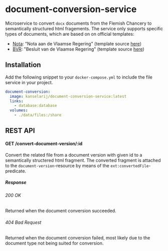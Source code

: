 # document-conversion-service
Microservice to convert `docx` documents from the Flemish Chancery to semantically structured html fragements.
The service only supports specific types of documents, which are based on on official templates:
- [Nota](https://github.com/kanselarij-vlaanderen/kaleidos-data/blob/1e3074bc0392d50377c6bc9e9d5ea06f15cbe3c5/document-types.ttl#L6): "Nota aan de Vlaamse Regering" (template source [here](https://overheid.vlaanderen.be/regelgeving/wetgevingstechniek/voorbeeld-modellen-nota/mededeling/verslag-aan-de-regering))
- [BVR](https://github.com/kanselarij-vlaanderen/kaleidos-data/blob/4a889483ac12f40ba12fa4611de41beb429744d1/document-types.ttl#L55): "Besluit van de Vlaamse Regering" (template source [here](https://overheid.vlaanderen.be/1-opmaak-ontwerp-dossier))



## Installation
Add the following snippet to your `docker-compose.yml` to include the file service in your project.

```yaml
document-conversion:
  image: kanselarij/document-conversion-service:latest
  links:
    - database:database
  volumes:
    - ./data/files:/share
```

## REST API

#### GET /convert-document-version/:id
Convert the related file from a document version with given id to a semantically structered html fragment. The converted fragment is attached to the `document-version`-resource by means of the `ext:convertedFile`-predicate.

##### Response
###### 200 OK
Returned when the document conversion succeeded.

###### 404 Bad Request
Returned when the document conversion failed, most likely due to the document type not being suited for conversion.


